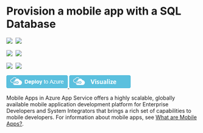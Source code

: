 # Provision a mobile app with a SQL Database

<IMG SRC="https://azurequickstartsservice.blob.core.windows.net/badges/101-mobile-app-create/PublicLastTestDate.svg" />&nbsp;
<IMG SRC="https://azurequickstartsservice.blob.core.windows.net/badges/101-mobile-app-create/PublicDeployment.svg" />&nbsp;

<IMG SRC="https://azurequickstartsservice.blob.core.windows.net/badges/101-mobile-app-create/FairfaxLastTestDate.svg" />&nbsp;
<IMG SRC="https://azurequickstartsservice.blob.core.windows.net/badges/101-mobile-app-create/FairfaxDeployment.svg" />&nbsp;

<IMG SRC="https://azurequickstartsservice.blob.core.windows.net/badges/101-mobile-app-create/BestPracticeResult.svg" />&nbsp;
<IMG SRC="https://azurequickstartsservice.blob.core.windows.net/badges/101-mobile-app-create/CredScanResult.svg" />&nbsp;

<a href="https://portal.azure.com/#create/Microsoft.Template/uri/https%3A%2F%2Fraw.githubusercontent.com%2Fazure%2Fazure-quickstart-templates%2Fmaster%2F101-mobile-app-create%2Fazuredeploy.json" target="_blank">
    <img src="https://raw.githubusercontent.com/Azure/azure-quickstart-templates/master/1-CONTRIBUTION-GUIDE/images/deploytoazure.png"/>
</a>
<a href="http://armviz.io/#/?load=https%3A%2F%2Fraw.githubusercontent.com%2FAzure%2Fazure-quickstart-templates%2Fmaster%2F101-mobile-app-create%2Fazuredeploy.json" target="_blank">
    <img src="https://raw.githubusercontent.com/Azure/azure-quickstart-templates/master/1-CONTRIBUTION-GUIDE/images/visualizebutton.png"/>
</a>

Mobile Apps in Azure App Service offers a highly scalable, globally available mobile application development platform for Enterprise Developers and System Integrators that brings a rich set of capabilities to mobile developers. 
For information about mobile apps, see [What are Mobile Apps?](https://azure.microsoft.com/documentation/articles/app-service-mobile-value-prop/).


